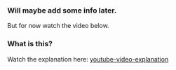 ### Will maybe add some info later.
But for now watch the video below.

### What is this?
Watch the explanation here: [youtube-video-explanation](https://www.youtube.com/watch?v=A3gTw1ZkeK0)